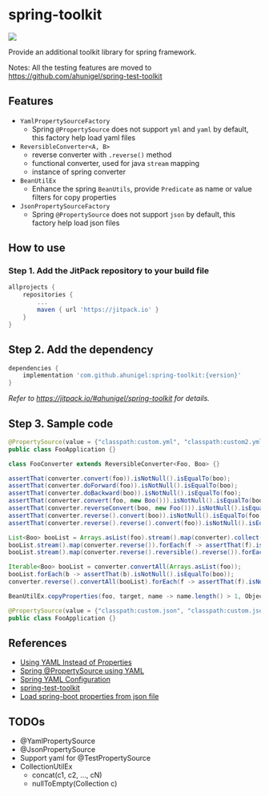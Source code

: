 # spring-toolkit
[![](https://jitpack.io/v/ahunigel/spring-toolkit.svg)](https://jitpack.io/#ahunigel/spring-toolkit)

Provide an additional toolkit library for spring framework.

Notes: All the testing features are moved to https://github.com/ahunigel/spring-test-toolkit

## Features
- `YamlPropertySourceFactory`
    - Spring `@PropertySource` does not support `yml` and `yaml` by default, this factory help load yaml files
- `ReversibleConverter<A, B>`
    - reverse converter with `.reverse()` method
    - functional converter, used for java `stream` mapping
    - instance of spring converter
- `BeanUtilEx`
    - Enhance the spring `BeanUtils`, provide `Predicate` as name or value filters for copy properties
- `JsonPropertySourceFactory`
    - Spring `@PropertySource` does not support `json` by default, this factory help load json files

## How to use

### Step 1. Add the JitPack repository to your build file
```groovy
allprojects {
    repositories {
        ...
        maven { url 'https://jitpack.io' }
    }
}
```
## Step 2. Add the dependency
```groovy
dependencies {
    implementation 'com.github.ahunigel:spring-toolkit:{version}'
}
```
_Refer to https://jitpack.io/#ahunigel/spring-toolkit for details._

## Step 3. Sample code
```java
@PropertySource(value = {"classpath:custom.yml", "classpath:custom2.yml"}, factory = YamlPropertySourceFactory.class)
public class FooApplication {}
```

```java
class FooConverter extends ReversibleConverter<Foo, Boo> {}
```

```java
assertThat(converter.convert(foo)).isNotNull().isEqualTo(boo);
assertThat(converter.doForward(foo)).isNotNull().isEqualTo(boo);
assertThat(converter.doBackward(boo)).isNotNull().isEqualTo(foo);
assertThat(converter.convert(foo, new Boo())).isNotNull().isEqualTo(boo);
assertThat(converter.reverseConvert(boo, new Foo())).isNotNull().isEqualTo(foo);
assertThat(converter.reverse().convert(boo)).isNotNull().isEqualTo(foo);
assertThat(converter.reverse().reverse().convert(foo)).isNotNull().isEqualTo(boo);

List<Boo> booList = Arrays.asList(foo).stream().map(converter).collect(Collectors.toList());
booList.stream().map(converter.reverse()).forEach(f -> assertThat(f).isNotNull().isEqualTo(foo));
booList.stream().map(converter.reverse().reversible().reverse()).forEach(f -> assertThat(f).isNotNull().isEqualTo(foo));

Iterable<Boo> booList = converter.convertAll(Arrays.asList(foo));
booList.forEach(b -> assertThat(b).isNotNull().isEqualTo(boo));
converter.reverse().convertAll(booList).forEach(f -> assertThat(f).isNotNull().isEqualTo(foo));
```

```java
BeanUtilEx.copyProperties(foo, target, name -> name.length() > 1, Objects::nonNull);
```

```java
@PropertySource(value = {"classpath:custom.json", "classpath:custom.json"}, factory = JsonPropertySourceFactory.class)
public class FooApplication {}
```


## References
- [Using YAML Instead of Properties](https://docs.spring.io/spring-boot/docs/current/reference/htmlsingle/#boot-features-external-config-yaml)
- [Spring @PropertySource using YAML](https://stackoverflow.com/questions/21271468/spring-propertysource-using-yaml)
- [Spring YAML Configuration](https://www.baeldung.com/spring-yaml)
- [spring-test-toolkit](https://github.com/ahunigel/spring-test-toolkit)
- [Load spring-boot properties from json file](https://stackoverflow.com/questions/44564166/load-spring-boot-properties-from-json-file)

## TODOs

- @YamlPropertySource
- @JsonPropertySource
- Support yaml for @TestPropertySource
- CollectionUtilEx
  - concat(c1, c2, ..., cN)
  - nullToEmpty(Collection c)

